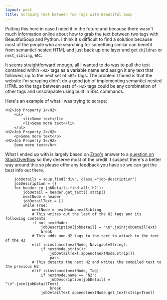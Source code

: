 ```yaml
---
layout: post
title: Scraping Text between Two Tags with Beautiful Soup
---
```


Putting this here in case I need it in the future and because there wasn't much information online about how to grab the text between two tags with BeautifulSoup and Python. I think it's difficult to find a solution because most of the people who are searching for something similar can benefit from semantic/ nested HTML and just back up one layer and get `children` or `next_sibling`, etc. 

It seems straightforward enough, all I wanted to do was to pull the text contained within `<H2>` tags as a variable name and assign it any text that followed, up to the next set of `<H2>` tags. The problem I faced is that the website I'm scraping didn't do a good job of implementing semantic/ nested HTML so the tags between sets of `<H2>` tags could be any combination of other tags and unscrapable using built in BS4 commands.

Here's an example of what I was trying to scrape:
```
<H2>Job Property 1</H2>
    <ul>
        <li>Some text</li>
        <li>Some more text</li>
    </ul>
<H2>Job Property 2</H2>
    <p>Some more text</p>
<H2>Job Property 3</H2>
    Some more text</br>
``` 

What I ended up with is largely based on [Zrog's](https://stackoverflow.com/users/6454584/zroq) answer to a [question on StackOverflow](https://stackoverflow.com/questions/42820342/get-text-in-between-two-h2-headers-using-beautifulsoup) so they deserve most of the credit. I suspect there's a better way around this so please offer any feedback you have so we can get the best info out there.

```
    jobDetails = soup.find("div", class_="job-description")
    jobDescription = {}
    for header in jobDetails.find_all('h2'):
        jobDetail = header.get_text().strip()
        nextNode = header
        jobDetailText = []
        while True:
            nextNode = nextNode.nextSibling
            # This writes out the last of the H2 tags and its following contents
            if not nextNode:
                jobDescription[jobDetail] = "\n".join(jobDetailText)
                break
            # This adds non-H2 tags to the text to attach to the text of the H2
            elif isinstance(nextNode, NavigableString):
                if nextNode.strip():
                    jobDetailText.append(nextNode.strip())
                    pass
            # This detects the next H2 and writes the compiled text to the previous H2
            elif isinstance(nextNode, Tag):
                if nextNode.name == "h2":
                    jobDescription[jobDetail] = "\n".join(jobDetailText)
                    break
                jobDetailText.append(nextNode.get_text(strip=True))
```
